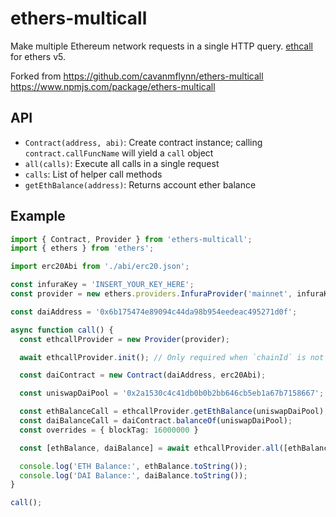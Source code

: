 # ethers-multicall

Make multiple Ethereum network requests in a single HTTP query. [ethcall](https://github.com/Destiner/ethcall) for ethers v5.

Forked from https://github.com/cavanmflynn/ethers-multicall https://www.npmjs.com/package/ethers-multicall

## API

* `Contract(address, abi)`: Create contract instance; calling `contract.callFuncName` will yield a `call` object
* `all(calls)`: Execute all calls in a single request
* `calls`: List of helper call methods
* `getEthBalance(address)`: Returns account ether balance

## Example

```ts
import { Contract, Provider } from 'ethers-multicall';
import { ethers } from 'ethers';

import erc20Abi from './abi/erc20.json';

const infuraKey = 'INSERT_YOUR_KEY_HERE';
const provider = new ethers.providers.InfuraProvider('mainnet', infuraKey);

const daiAddress = '0x6b175474e89094c44da98b954eedeac495271d0f';

async function call() {
  const ethcallProvider = new Provider(provider);

  await ethcallProvider.init(); // Only required when `chainId` is not provided in the `Provider` constructor

  const daiContract = new Contract(daiAddress, erc20Abi);

  const uniswapDaiPool = '0x2a1530c4c41db0b0b2bb646cb5eb1a67b7158667';

  const ethBalanceCall = ethcallProvider.getEthBalance(uniswapDaiPool);
  const daiBalanceCall = daiContract.balanceOf(uniswapDaiPool);
  const overrides = { blockTag: 16000000 }

  const [ethBalance, daiBalance] = await ethcallProvider.all([ethBalanceCall, daiBalanceCall], overrides);

  console.log('ETH Balance:', ethBalance.toString());
  console.log('DAI Balance:', daiBalance.toString());
}

call();
```
